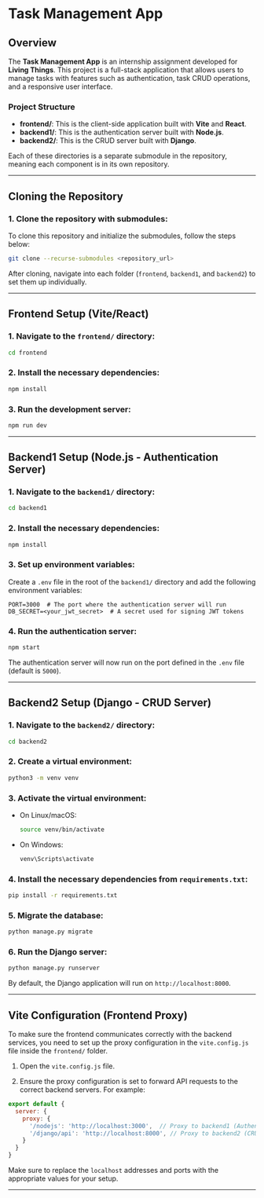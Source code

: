 
# Task Management App

## Overview
The **Task Management App** is an internship assignment developed for **Living Things**. This project is a full-stack application that allows users to manage tasks with features such as authentication, task CRUD operations, and a responsive user interface.

### Project Structure

- **frontend/**: This is the client-side application built with **Vite** and **React**.
- **backend1/**: This is the authentication server built with **Node.js**.
- **backend2/**: This is the CRUD server built with **Django**.

Each of these directories is a separate submodule in the repository, meaning each component is in its own repository. 

---

## Cloning the Repository

### 1. Clone the repository with submodules:
To clone this repository and initialize the submodules, follow the steps below:

```bash
git clone --recurse-submodules <repository_url>
```


After cloning, navigate into each folder (`frontend`, `backend1`, and `backend2`) to set them up individually.

---

## Frontend Setup (Vite/React)

### 1. Navigate to the `frontend/` directory:
```bash
cd frontend
```

### 2. Install the necessary dependencies:
```bash
npm install
```

### 3. Run the development server:
```bash
npm run dev
```


---

## Backend1 Setup (Node.js - Authentication Server)

### 1. Navigate to the `backend1/` directory:
```bash
cd backend1
```

### 2. Install the necessary dependencies:
```bash
npm install
```

### 3. Set up environment variables:
Create a `.env` file in the root of the `backend1/` directory and add the following environment variables:

```
PORT=3000  # The port where the authentication server will run
DB_SECRET=<your_jwt_secret>  # A secret used for signing JWT tokens
```

### 4. Run the authentication server:
```bash
npm start
```

The authentication server will now run on the port defined in the `.env` file (default is `5000`).

---

## Backend2 Setup (Django - CRUD Server)

### 1. Navigate to the `backend2/` directory:
```bash
cd backend2
```

### 2. Create a virtual environment:
```bash
python3 -m venv venv
```

### 3. Activate the virtual environment:
- On Linux/macOS:
  ```bash
  source venv/bin/activate
  ```
- On Windows:
  ```bash
  venv\Scripts\activate
  ```

### 4. Install the necessary dependencies from `requirements.txt`:
```bash
pip install -r requirements.txt
```



### 5. Migrate the database:
```bash
python manage.py migrate
```

### 6. Run the Django server:
```bash
python manage.py runserver
```

By default, the Django application will run on `http://localhost:8000`.

---

## Vite Configuration (Frontend Proxy)

To make sure the frontend communicates correctly with the backend services, you need to set up the proxy configuration in the `vite.config.js` file inside the `frontend/` folder.

1. Open the `vite.config.js` file.

2. Ensure the proxy configuration is set to forward API requests to the correct backend servers. For example:

```js
export default {
  server: {
    proxy: {
      '/nodejs': 'http://localhost:3000',  // Proxy to backend1 (Authentication)
      '/django/api': 'http://localhost:8000', // Proxy to backend2 (CRUD)
    }
  }
}
```

Make sure to replace the `localhost` addresses and ports with the appropriate values for your setup.

---



